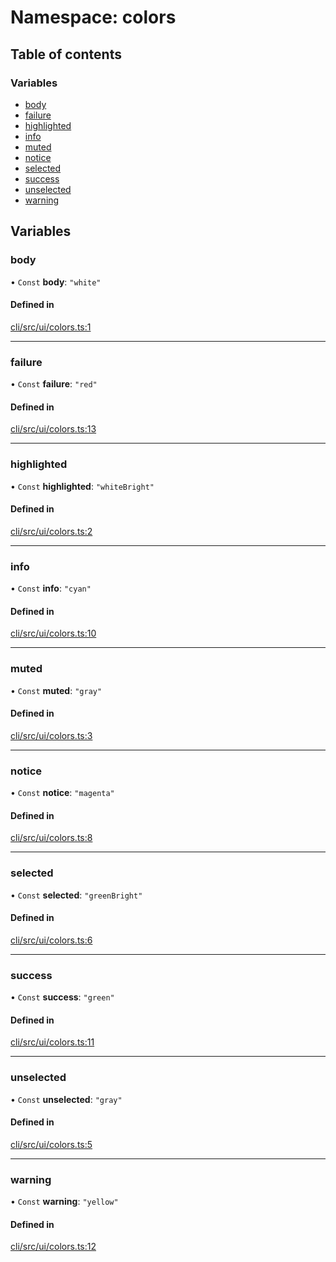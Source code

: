 # Namespace: colors

## Table of contents

### Variables

- [body](colors.md#body)
- [failure](colors.md#failure)
- [highlighted](colors.md#highlighted)
- [info](colors.md#info)
- [muted](colors.md#muted)
- [notice](colors.md#notice)
- [selected](colors.md#selected)
- [success](colors.md#success)
- [unselected](colors.md#unselected)
- [warning](colors.md#warning)

## Variables

### body

• `Const` **body**: `"white"`

#### Defined in

[cli/src/ui/colors.ts:1](https://github.com/jakubmazanec/js-tools/blob/2adefd4/packages/cli/src/ui/colors.ts#L1)

---

### failure

• `Const` **failure**: `"red"`

#### Defined in

[cli/src/ui/colors.ts:13](https://github.com/jakubmazanec/js-tools/blob/2adefd4/packages/cli/src/ui/colors.ts#L13)

---

### highlighted

• `Const` **highlighted**: `"whiteBright"`

#### Defined in

[cli/src/ui/colors.ts:2](https://github.com/jakubmazanec/js-tools/blob/2adefd4/packages/cli/src/ui/colors.ts#L2)

---

### info

• `Const` **info**: `"cyan"`

#### Defined in

[cli/src/ui/colors.ts:10](https://github.com/jakubmazanec/js-tools/blob/2adefd4/packages/cli/src/ui/colors.ts#L10)

---

### muted

• `Const` **muted**: `"gray"`

#### Defined in

[cli/src/ui/colors.ts:3](https://github.com/jakubmazanec/js-tools/blob/2adefd4/packages/cli/src/ui/colors.ts#L3)

---

### notice

• `Const` **notice**: `"magenta"`

#### Defined in

[cli/src/ui/colors.ts:8](https://github.com/jakubmazanec/js-tools/blob/2adefd4/packages/cli/src/ui/colors.ts#L8)

---

### selected

• `Const` **selected**: `"greenBright"`

#### Defined in

[cli/src/ui/colors.ts:6](https://github.com/jakubmazanec/js-tools/blob/2adefd4/packages/cli/src/ui/colors.ts#L6)

---

### success

• `Const` **success**: `"green"`

#### Defined in

[cli/src/ui/colors.ts:11](https://github.com/jakubmazanec/js-tools/blob/2adefd4/packages/cli/src/ui/colors.ts#L11)

---

### unselected

• `Const` **unselected**: `"gray"`

#### Defined in

[cli/src/ui/colors.ts:5](https://github.com/jakubmazanec/js-tools/blob/2adefd4/packages/cli/src/ui/colors.ts#L5)

---

### warning

• `Const` **warning**: `"yellow"`

#### Defined in

[cli/src/ui/colors.ts:12](https://github.com/jakubmazanec/js-tools/blob/2adefd4/packages/cli/src/ui/colors.ts#L12)
